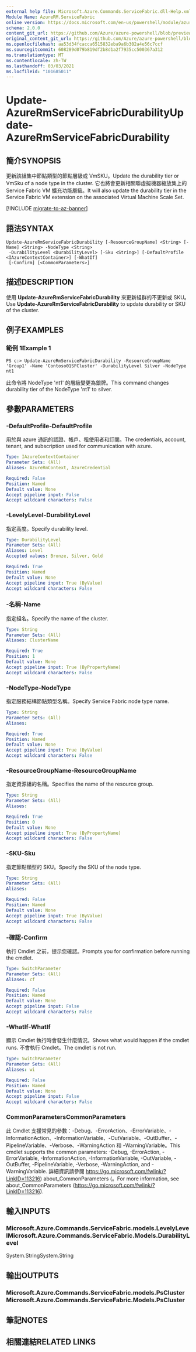 ```yaml
---
external help file: Microsoft.Azure.Commands.ServiceFabric.dll-Help.xml
Module Name: AzureRM.ServiceFabric
online version: https://docs.microsoft.com/en-us/powershell/module/azurerm.servicefabric/update-azurermservicefabricdurability
schema: 2.0.0
content_git_url: https://github.com/Azure/azure-powershell/blob/preview/src/ResourceManager/ServiceFabric/Commands.ServiceFabric/help/Update-AzureRmServiceFabricDurability.md
original_content_git_url: https://github.com/Azure/azure-powershell/blob/preview/src/ResourceManager/ServiceFabric/Commands.ServiceFabric/help/Update-AzureRmServiceFabricDurability.md
ms.openlocfilehash: aa53d34fcacca6515832eba9a6b302a4e56c7ccf
ms.sourcegitcommit: 608289d079b819df2b8d1a2f7935cc500367a312
ms.translationtype: MT
ms.contentlocale: zh-TW
ms.lasthandoff: 03/03/2021
ms.locfileid: "101685011"
---
```

# <span data-ttu-id="c2947-101">Update-AzureRmServiceFabricDurability</span><span class="sxs-lookup"><span data-stu-id="c2947-101">Update-AzureRmServiceFabricDurability</span></span>

## <span data-ttu-id="c2947-102">簡介</span><span class="sxs-lookup"><span data-stu-id="c2947-102">SYNOPSIS</span></span>
<span data-ttu-id="c2947-103">更新該組集中節點類型的節點層級或 VmSKU。</span><span class="sxs-lookup"><span data-stu-id="c2947-103">Update the durability tier or VmSku of a node type in the cluster.</span></span> <span data-ttu-id="c2947-104">它也將會更新相關聯虛擬機器縮放集上的 Service Fabric VM 擴充功能層級。</span><span class="sxs-lookup"><span data-stu-id="c2947-104">It will also update the durability tier in the Service Fabric VM extension on the associated Virtual Machine Scale Set.</span></span>

[!INCLUDE [migrate-to-az-banner](../../includes/migrate-to-az-banner.md)]

## <span data-ttu-id="c2947-105">語法</span><span class="sxs-lookup"><span data-stu-id="c2947-105">SYNTAX</span></span>

```
Update-AzureRmServiceFabricDurability [-ResourceGroupName] <String> [-Name] <String> -NodeType <String>
 -DurabilityLevel <DurabilityLevel> [-Sku <String>] [-DefaultProfile <IAzureContextContainer>] [-WhatIf]
 [-Confirm] [<CommonParameters>]
```

## <span data-ttu-id="c2947-106">描述</span><span class="sxs-lookup"><span data-stu-id="c2947-106">DESCRIPTION</span></span>
<span data-ttu-id="c2947-107">使用 **Update-AzureRmServiceFabricDurability** 來更新組群的不更新或 SKU。</span><span class="sxs-lookup"><span data-stu-id="c2947-107">Use **Update-AzureRmServiceFabricDurability** to update durability or SKU of the cluster.</span></span>

## <span data-ttu-id="c2947-108">例子</span><span class="sxs-lookup"><span data-stu-id="c2947-108">EXAMPLES</span></span>

### <span data-ttu-id="c2947-109">範例 1</span><span class="sxs-lookup"><span data-stu-id="c2947-109">Example 1</span></span>
```
PS c:> Update-AzureRmServiceFabricDurability -ResourceGroupName 'Group1' -Name 'Contoso01SFCluster' -DurabilityLevel Silver -NodeType nt1
```

<span data-ttu-id="c2947-110">此命令將 NodeType 'nt1' 的層級變更為銀牌。</span><span class="sxs-lookup"><span data-stu-id="c2947-110">This command changes durability tier of the NodeType 'nt1' to silver.</span></span>

## <span data-ttu-id="c2947-111">參數</span><span class="sxs-lookup"><span data-stu-id="c2947-111">PARAMETERS</span></span>

### <span data-ttu-id="c2947-112">-DefaultProfile</span><span class="sxs-lookup"><span data-stu-id="c2947-112">-DefaultProfile</span></span>
<span data-ttu-id="c2947-113">用於與 azure 通訊的認證、帳戶、租使用者和訂閱。</span><span class="sxs-lookup"><span data-stu-id="c2947-113">The credentials, account, tenant, and subscription used for communication with azure.</span></span>

```yaml
Type: IAzureContextContainer
Parameter Sets: (All)
Aliases: AzureRmContext, AzureCredential

Required: False
Position: Named
Default value: None
Accept pipeline input: False
Accept wildcard characters: False
```

### <span data-ttu-id="c2947-114">-LevelyLevel</span><span class="sxs-lookup"><span data-stu-id="c2947-114">-DurabilityLevel</span></span>
<span data-ttu-id="c2947-115">指定高度。</span><span class="sxs-lookup"><span data-stu-id="c2947-115">Specify durability level.</span></span>

```yaml
Type: DurabilityLevel
Parameter Sets: (All)
Aliases: Level
Accepted values: Bronze, Silver, Gold

Required: True
Position: Named
Default value: None
Accept pipeline input: True (ByValue)
Accept wildcard characters: False
```

### <span data-ttu-id="c2947-116">-名稱</span><span class="sxs-lookup"><span data-stu-id="c2947-116">-Name</span></span>
<span data-ttu-id="c2947-117">指定組名。</span><span class="sxs-lookup"><span data-stu-id="c2947-117">Specify the name of the cluster.</span></span>

```yaml
Type: String
Parameter Sets: (All)
Aliases: ClusterName

Required: True
Position: 1
Default value: None
Accept pipeline input: True (ByPropertyName)
Accept wildcard characters: False
```

### <span data-ttu-id="c2947-118">-NodeType</span><span class="sxs-lookup"><span data-stu-id="c2947-118">-NodeType</span></span>
<span data-ttu-id="c2947-119">指定服務結構節點類型名稱。</span><span class="sxs-lookup"><span data-stu-id="c2947-119">Specify Service Fabric node type name.</span></span>

```yaml
Type: String
Parameter Sets: (All)
Aliases: 

Required: True
Position: Named
Default value: None
Accept pipeline input: True (ByValue)
Accept wildcard characters: False
```

### <span data-ttu-id="c2947-120">-ResourceGroupName</span><span class="sxs-lookup"><span data-stu-id="c2947-120">-ResourceGroupName</span></span>
<span data-ttu-id="c2947-121">指定資源組的名稱。</span><span class="sxs-lookup"><span data-stu-id="c2947-121">Specifies the name of the resource group.</span></span>

```yaml
Type: String
Parameter Sets: (All)
Aliases: 

Required: True
Position: 0
Default value: None
Accept pipeline input: True (ByPropertyName)
Accept wildcard characters: False
```

### <span data-ttu-id="c2947-122">-SKU</span><span class="sxs-lookup"><span data-stu-id="c2947-122">-Sku</span></span>
<span data-ttu-id="c2947-123">指定節點類型的 SKU。</span><span class="sxs-lookup"><span data-stu-id="c2947-123">Specify the SKU of the node type.</span></span>

```yaml
Type: String
Parameter Sets: (All)
Aliases: 

Required: False
Position: Named
Default value: None
Accept pipeline input: True (ByValue)
Accept wildcard characters: False
```

### <span data-ttu-id="c2947-124">-確認</span><span class="sxs-lookup"><span data-stu-id="c2947-124">-Confirm</span></span>
<span data-ttu-id="c2947-125">執行 Cmdlet 之前，提示您確認。</span><span class="sxs-lookup"><span data-stu-id="c2947-125">Prompts you for confirmation before running the cmdlet.</span></span>

```yaml
Type: SwitchParameter
Parameter Sets: (All)
Aliases: cf

Required: False
Position: Named
Default value: None
Accept pipeline input: False
Accept wildcard characters: False
```

### <span data-ttu-id="c2947-126">-WhatIf</span><span class="sxs-lookup"><span data-stu-id="c2947-126">-WhatIf</span></span>
<span data-ttu-id="c2947-127">顯示 Cmdlet 執行時會發生什麼情況。</span><span class="sxs-lookup"><span data-stu-id="c2947-127">Shows what would happen if the cmdlet runs.</span></span> <span data-ttu-id="c2947-128">不會執行 Cmdlet。</span><span class="sxs-lookup"><span data-stu-id="c2947-128">The cmdlet is not run.</span></span>

```yaml
Type: SwitchParameter
Parameter Sets: (All)
Aliases: wi

Required: False
Position: Named
Default value: None
Accept pipeline input: False
Accept wildcard characters: False
```

### <span data-ttu-id="c2947-129">CommonParameters</span><span class="sxs-lookup"><span data-stu-id="c2947-129">CommonParameters</span></span>
<span data-ttu-id="c2947-130">此 Cmdlet 支援常見的參數：-Debug、-ErrorAction、-ErrorVariable、-InformationAction、-InformationVariable、-OutVariable、-OutBuffer、-PipelineVariable、-Verbose、-WarningAction 和 -WarningVariable。</span><span class="sxs-lookup"><span data-stu-id="c2947-130">This cmdlet supports the common parameters: -Debug, -ErrorAction, -ErrorVariable, -InformationAction, -InformationVariable, -OutVariable, -OutBuffer, -PipelineVariable, -Verbose, -WarningAction, and -WarningVariable.</span></span> <span data-ttu-id="c2947-131">詳細資訊請參閱 https://go.microsoft.com/fwlink/?LinkID=113216) about_CommonParameters (。</span><span class="sxs-lookup"><span data-stu-id="c2947-131">For more information, see about_CommonParameters (https://go.microsoft.com/fwlink/?LinkID=113216).</span></span>

## <span data-ttu-id="c2947-132">輸入</span><span class="sxs-lookup"><span data-stu-id="c2947-132">INPUTS</span></span>

### <span data-ttu-id="c2947-133">Microsoft.Azure.Commands.ServiceFabric.models.LevelyLevel</span><span class="sxs-lookup"><span data-stu-id="c2947-133">Microsoft.Azure.Commands.ServiceFabric.Models.DurabilityLevel</span></span>
<span data-ttu-id="c2947-134">System.String</span><span class="sxs-lookup"><span data-stu-id="c2947-134">System.String</span></span>

## <span data-ttu-id="c2947-135">輸出</span><span class="sxs-lookup"><span data-stu-id="c2947-135">OUTPUTS</span></span>

### <span data-ttu-id="c2947-136">Microsoft.Azure.Commands.ServiceFabric.models.PsCluster</span><span class="sxs-lookup"><span data-stu-id="c2947-136">Microsoft.Azure.Commands.ServiceFabric.Models.PsCluster</span></span>

## <span data-ttu-id="c2947-137">筆記</span><span class="sxs-lookup"><span data-stu-id="c2947-137">NOTES</span></span>

## <span data-ttu-id="c2947-138">相關連結</span><span class="sxs-lookup"><span data-stu-id="c2947-138">RELATED LINKS</span></span>

